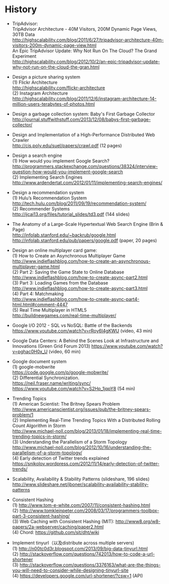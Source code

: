 # History

* TripAdvisor: 
<br> TripAdvisor Architecture - 40M Visitors, 200M Dynamic Page Views, 30TB Data
<br> http://highscalability.com/blog/2011/6/27/tripadvisor-architecture-40m-visitors-200m-dynamic-page-view.html
<br> An Epic TripAdvisor Update: Why Not Run On The Cloud? The Grand Experiment
<br> http://highscalability.com/blog/2012/10/2/an-epic-tripadvisor-update-why-not-run-on-the-cloud-the-gran.html

* Design a picture sharing system
<br>(1) Flickr Architecture
<br>http://highscalability.com/flickr-architecture
<br>(2) Instagram Architecture
<br>http://highscalability.com/blog/2011/12/6/instagram-architecture-14-million-users-terabytes-of-photos.html

* Design a garbage collection system: Baby's First Garbage Collector
<br>http://journal.stuffwithstuff.com/2013/12/08/babys-first-garbage-collector/

* Design and Implementation of a High-Performance Distributed Web Crawler
<br>http://cis.poly.edu/suel/papers/crawl.pdf (12 pages)

* Design a search engine
<br>(1) How would you implement Google Search?
<br>http://programmers.stackexchange.com/questions/38324/interview-question-how-would-you-implement-google-search
<br>(2) Implementing Search Engines
<br>http://www.ardendertat.com/2012/01/11/implementing-search-engines/

* Design a recommendation system
<br>(1) Hulu’s Recommendation System
<br>http://tech.hulu.com/blog/2011/09/19/recommendation-system/
<br>(2) Recommender Systems
<br>http://ijcai13.org/files/tutorial_slides/td3.pdf (144 slides)

* The Anatomy of a Large-Scale Hypertextual Web Search Engine (Brin & Page)
<br>http://infolab.stanford.edu/~backrub/google.html
<br>http://infolab.stanford.edu/pub/papers/google.pdf (paper, 20 pages)

* Design an online multiplayer card game:
<br>(1) How to Create an Asynchronous Multiplayer Game
<br>http://www.indieflashblog.com/how-to-create-an-asynchronous-multiplayer-game.html
<br>(2) Part 2: Saving the Game State to Online Database
<br>http://www.indieflashblog.com/how-to-create-async-part2.html
<br>(3) Part 3: Loading Games from the Database
<br>http://www.indieflashblog.com/how-to-create-async-part3.html
<br>(4) Part 4: Matchmaking
<br>http://www.indieflashblog.com/how-to-create-async-part4-html.html#comment-4447
<br>(5) Real Time Multiplayer in HTML5
<br>http://buildnewgames.com/real-time-multiplayer/
* Google I/O 2012 - SQL vs NoSQL: Battle of the Backends
<br>https://www.youtube.com/watch?v=rRoy6I4gKWU (video, 43 min)

* Google Data Centers: A Behind the Scenes Look at Infrastructure and Innovations (Green Grid Forum 2013)
https://www.youtube.com/watch?v=pghac0H0x_U (video, 60 min)

* Google document system
<br>(1) google-mobwrite
<br>https://code.google.com/p/google-mobwrite/
<br>(2) Differential Synchronization.
<br>https://neil.fraser.name/writing/sync/
<br>https://www.youtube.com/watch?v=S2Hp_1jqpY8 (54 min)

* Trending Topics
<br>(1) American Scientist: The Britney Spears Problem
<br>http://www.americanscientist.org/issues/pub/the-britney-spears-problem/1 
<br>(2) Implementing Real-Time Trending Topics With a Distributed Rolling Count Algorithm in Storm
<br>http://www.michael-noll.com/blog/2013/01/18/implementing-real-time-trending-topics-in-storm/
<br>(3) Understanding the Parallelism of a Storm Topology
<br>http://www.michael-noll.com/blog/2012/10/16/understanding-the-parallelism-of-a-storm-topology/
<br>(4) Early detection of Twitter trends explained
<br>https://snikolov.wordpress.com/2012/11/14/early-detection-of-twitter-trends/

* Scalability, Availability & Stability Patterns (slideshare, 196 slides)
<br>http://www.slideshare.net/jboner/scalability-availability-stability-patterns

* Consistent Hashing
<br>(1) http://www.tom-e-white.com/2007/11/consistent-hashing.html 
<br>(2) http://www.tomkleinpeter.com/2008/03/17/programmers-toolbox-part-3-consistent-hashing/
<br>(3) Web Caching with Consistent Hashing (MIT): http://www8.org/w8-papers/2a-webserver/caching/paper2.html
<br>(4) Chord: https://github.com/sit/dht/wiki

* Implement tinyurl（以及distribute across multiple servers) 
<br>(1) http://n00tc0d3r.blogspot.com/2013/09/big-data-tinyurl.html 
<br>(2) http://stackoverflow.com/questions/742013/how-to-code-a-url-shortener 
<br>(3) http://stackoverflow.com/questions/3376163/what-are-the-things-you-will-need-to-consider-while-designing-tinyurl-site
<br>(4) https://developers.google.com/url-shortener/?csw=1 (API)








